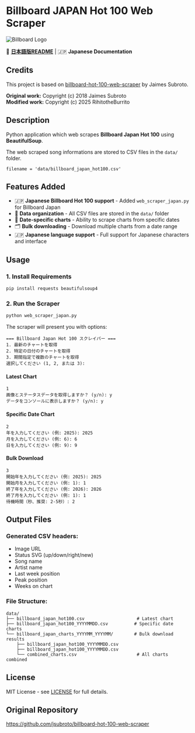 # Billboard JAPAN Hot 100 Web Scraper  
![Billboard Logo](https://i.imgur.com/DohqNsv.jpeg)

📖 **[日本語版README](README_japan.md)** | 🇯🇵 **Japanese Documentation**

## Credits
This project is based on [billboard-hot-100-web-scraper](https://github.com/jsubroto/billboard-hot-100-web-scraper) by Jaimes Subroto.

**Original work:** Copyright (c) 2018 Jaimes Subroto  
**Modified work:** Copyright (c) 2025 RihitotheBurrito

## Description

Python application which web scrapes **Billboard Japan Hot 100** using **BeautifulSoup**. 

The web scraped song informations are stored to CSV files in the `data/` folder.

    filename = 'data/billboard_japan_hot100.csv'

## Features Added

- 🇯🇵 **Japanese Billboard Hot 100 support** - Added `web_scraper_japan.py` for Billboard Japan
- 📁 **Data organization** - All CSV files are stored in the `data/` folder
- 📅 **Date-specific charts** - Ability to scrape charts from specific dates
- 🗂️ **Bulk downloading** - Download multiple charts from a date range
- 🇯🇵 **Japanese language support** - Full support for Japanese characters and interface

## Usage

### 1. Install Requirements

```bash
pip install requests beautifulsoup4
```

### 2. Run the Scraper

```bash
python web_scraper_japan.py
```

The scraper will present you with options:

```
=== Billboard Japan Hot 100 スクレイパー ===
1. 最新のチャートを取得
2. 特定の日付のチャートを取得
3. 期間指定で複数のチャートを取得
選択してください (1, 2, または 3):
```

#### Latest Chart
```
1
画像とステータスデータを取得しますか？ (y/n): y
データをコンソールに表示しますか？ (y/n): y
```

#### Specific Date Chart
```
2
年を入力してください (例: 2025): 2025
月を入力してください (例: 6): 6
日を入力してください (例: 9): 9
```

#### Bulk Download
```
3
開始年を入力してください (例: 2025): 2025
開始月を入力してください (例: 1): 1
終了年を入力してください (例: 2026): 2026
終了月を入力してください (例: 1): 1
待機時間（秒、推奨: 2-5秒）: 2
```

## Output Files

### Generated CSV headers:
- Image URL
- Status SVG (up/down/right/new)
- Song name
- Artist name
- Last week position
- Peak position
- Weeks on chart

### File Structure:
```
data/
├── billboard_japan_hot100.csv                    # Latest chart
├── billboard_japan_hot100_YYYYMMDD.csv          # Specific date charts
└── billboard_japan_charts_YYYYMM_YYYYMM/        # Bulk download results
    ├── billboard_japan_hot100_YYYYMMDD.csv
    ├── billboard_japan_hot100_YYYYMMDD.csv
    └── combined_charts.csv                       # All charts combined
```

## License

MIT License - see [LICENSE](LICENSE) for full details.

## Original Repository

https://github.com/jsubroto/billboard-hot-100-web-scraper
